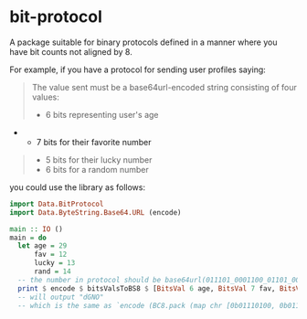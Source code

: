 # bit-protocol

A package suitable for binary protocols defined in a manner where you
have bit counts not aligned by 8.

For example, if you have a protocol for sending user profiles saying:

> The value sent must be a base64url-encoded string consisting of four
> values:
> - 6 bits representing user's age
- - 7 bits for their favorite number
> - 5 bits for their lucky number
> - 6 bits for a random number

you could use the library as follows:

```haskell
import Data.BitProtocol
import Data.ByteString.Base64.URL (encode)

main :: IO ()
main = do
  let age = 29
      fav = 12
      lucky = 13
      rand = 14
  -- the number in protocol should be base64url(011101_0001100_01101_001110)
  print $ encode $ bitsValsToBS8 $ [BitsVal 6 age, BitsVal 7 fav, BitsVal 5 lucky, BitsVal 6 rand]
  -- will output "dGNO"
  -- which is the same as `encode (BC8.pack (map chr [0b01110100, 0b01100011, 0b01001110]))`
```
